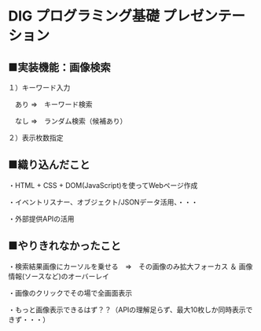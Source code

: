 # DIG プログラミング基礎 プレゼンテーション

## ■実装機能：画像検索

１）キーワード入力

　あり ⇒　キーワード検索

　なし ⇒　ランダム検索（候補あり）

２）表示枚数指定



## ■織り込んだこと

・HTML + CSS + DOM(JavaScript)を使ってWebページ作成

・イベントリスナー、オブジェクト/JSONデータ活用、・・・

・外部提供APIの活用


## ■やりきれなかったこと

・検索結果画像にカーソルを乗せる　⇒　その画像のみ拡大フォーカス ＆ 画像情報(ソースなど)のオーバーレイ

・画像のクリックでその場で全画面表示

・もっと画像表示できるはず？？（APIの理解足らず、最大10枚しか同時表示できず・・・）

